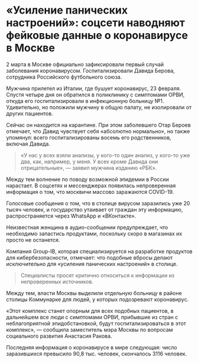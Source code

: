 # «Усиление панических настроений»: соцсети наводняют фейковые данные о коронавирусе в Москве

2 марта в Москве официально зафиксировали первый случай заболевания коронавирусом. Госпитализировали Давида Берова, сотрудника Российского футбольного союза.

Мужчина прилетел из Италии, где бушует коронавирус, 23 февраля. Спустя четыре дня он обратился в поликлинику с симптомами ОРВИ, откуда его госпитализировали в инфекционную больницу №1. Удивительно, но положили мужчину в общую палату, не изолировали от других пациентов.

Сейчас он находится на карантине. При этом заболевшего Отар Бероев отмечает, что Давид чувствует себя «абсолютно нормально», но также упомянул: всего госпитализированы восемь его родственников, включая Давида.

> «У нас у всех взяли анализы, у кого-то один анализ, у кого-то уже два, как, например, у меня. У всех кроме Давида они отрицательные», — заявил мужчина изданию «РБК».

Между тем волнение по поводу возможной эпидемии в России нарастает. В соцсетях и мессенджерах появилась непроверенная информация о том, что москвичи массово заражаются COVID-19.

Голосовые сообщения о том, что в столице вирусом заразились уже 20 тысяч человек, и государство утаивает от граждан эту информацию, распространяется через WhatsApp и «ВКонтакте».

Неизвестная женщина в аудио-сообщении предупреждает, что необходимо запастись продуктами, поскольку скоро в магазинах их просто не останется.

Компания Group-IB, которая специализируется на разработке продуктов для кибербезопасности, отмечает: что подобные вбросы делают исключительно для «усиления панических настроений» в столице.

> Специалисты просят критично относиться к информации из непроверенных источников.

Между тем, власти Москвы выделили отдельную больницу в районе столицы Коммунарке для людей, у которых подозревают коронавирус.

«Этот комплекс станет опорным для всех подобных пациентов, в дальнейшем все люди с симптомами ОРВИ, прибывшие из стран с неблагоприятной эпидобстановкой, будут госпитализироваться в этот комплекс», — сообщила заместитель мэра Москвы по вопросам социального развития Анастасия Ракова.

Последняя информация о коронавирусе в мире следующая: число заразившихся превысило 90,8 тыс. человек, скончалось 3116 человек.